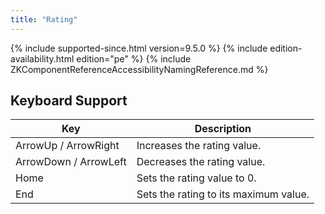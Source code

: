 ```yaml
---
title: "Rating"
---
```


 {% include
supported-since.html version=9.5.0 %} <!--REQUIRED ZK EDITION: PE -->
{% include edition-availability.html edition="pe" %} {% include
ZKComponentReferenceAccessibilityNamingReference.md %}

## Keyboard Support

| Key | Description |
|---|---|
| ArrowUp / ArrowRight | Increases the rating value. |
| ArrowDown / ArrowLeft | Decreases the rating value. |
| Home | Sets the rating value to 0. |
| End | Sets the rating to its maximum value. |

